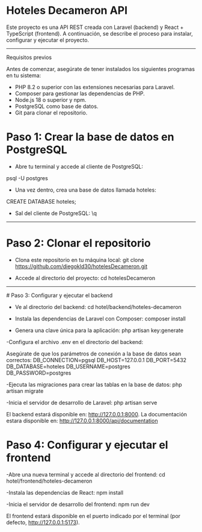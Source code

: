 # Hoteles Decameron API

Este proyecto es una API REST creada con Laravel (backend) y React + TypeScript (frontend). A continuación, se describe el proceso para instalar, configurar y ejecutar el proyecto.

<hr>
Requisitos previos

Antes de comenzar, asegúrate de tener instalados los siguientes programas en tu sistema:

* PHP 8.2 o superior con las extensiones necesarias para Laravel.
* Composer para gestionar las dependencias de PHP.
* Node.js 18 o superior y npm.
* PostgreSQL como base de datos.
* Git para clonar el repositorio.


# Paso 1: Crear la base de datos en PostgreSQL

- Abre tu terminal y accede al cliente de PostgreSQL:

psql -U postgres

- Una vez dentro, crea una base de datos llamada hoteles:

CREATE DATABASE hoteles;


- Sal del cliente de PostgreSQL:
\q

<hr>

# Paso 2: Clonar el repositorio

- Clona este repositorio en tu máquina local:
git clone https://github.com/diegokld30/hotelesDecameron.git

- Accede al directorio del proyecto:
cd hotelesDecameron


<hr>
# Paso 3: Configurar y ejecutar el backend

- Ve al directorio del backend:
cd hotel/backend/hoteles-decameron

- Instala las dependencias de Laravel con Composer:
composer install

- Genera una clave única para la aplicación:
php artisan key:generate

-Configura el archivo .env en el directorio del backend:

Asegúrate de que los parámetros de conexión a la base de datos sean correctos:
DB_CONNECTION=pgsql
DB_HOST=127.0.0.1
DB_PORT=5432
DB_DATABASE=hoteles
DB_USERNAME=postgres
DB_PASSWORD=postgres

-Ejecuta las migraciones para crear las tablas en la base de datos:
php artisan migrate

-Inicia el servidor de desarrollo de Laravel:
php artisan serve


El backend estará disponible en: http://127.0.0.1:8000.
La documentación estara disponible en: http://127.0.0.1:8000/api/documentation


# Paso 4: Configurar y ejecutar el frontend

-Abre una nueva terminal y accede al directorio del frontend:
cd hotel/frontend/hoteles-decameron

-Instala las dependencias de React:
npm install

-Inicia el servidor de desarrollo del frontend:
npm run dev

El frontend estará disponible en el puerto indicado por el terminal (por defecto, http://127.0.0.1:5173).


